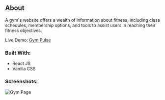 ## About

A gym's website offers a wealth of information about fitness, including class schedules, membership options, and tools to assist users in reaching their fitness objectives.

Live Demo: [Gym Pulse](https://65ae1b8df5229efbd7ff5b86--shiny-madeleine-0755c1.netlify.app/)

### Built With:
* React JS
* Vanilla CSS

### Screenshots:
![Gym Page](./src/images/readme/gympulse-ss.png)
